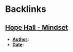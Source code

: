 
# Backlinks
## [Hope Hall - Mindset](<Hope Hall - Mindset.md>)
- **[Author](<Author.md>):** 
- **[Date](<Date.md>):**

